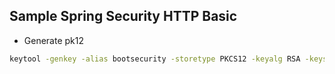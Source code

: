 ## Sample Spring Security HTTP Basic

* Generate pk12 
```bash 
keytool -genkey -alias bootsecurity -storetype PKCS12 -keyalg RSA -keysize 2048 -keystore bootsecurity.p12 -validity 3650
```